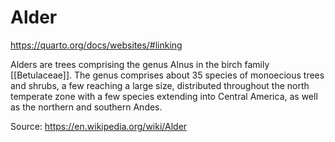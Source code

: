 # Alder

https://quarto.org/docs/websites/#linking

Alders are trees comprising the genus Alnus in the birch family [[Betulaceae]]. The genus comprises about 35 species of monoecious trees and shrubs, a few reaching a large size, distributed throughout the north temperate zone with a few species extending into Central America, as well as the northern and southern Andes.


Source: https://en.wikipedia.org/wiki/Alder
